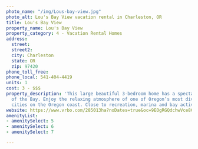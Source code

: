 ```yaml
---
photo_name: "/img/Lous-bay-view.jpg"
photo_alt: Lou's Bay View vacation rental in Charleston, OR
title: Lou's Bay View
property_name: Lou's Bay View
property_category: 4 - Vacation Rental Homes
address:
  street: 
  street2: 
  city: Charleston
  state: OR
  zip: 97420
phone_toll_free: 
phone_local: 541-404-4419
units: 1
cost: 3 - $$$
property_description: 'This large beautiful 3-bedroom home has a spectacular view
  of the Bay. Enjoy the relaxing atmosphere of one of Oregon’s most diverse and largest
  cities on the Oregon coast. Close to recreation, marina and bay activities. '
website: https://www.vrbo.com/285013ha?noDates=true&oc=9EOgRGQdchwVce8CHW9Dh&unitId=3068649&utm_campaign=earned%3Avrbo%3Asharecopylink%3AUSA&utm_content=285013ha&utm_medium=social&utm_source=direct
amenityList:
- amenitySelect: 5
- amenitySelect: 6
- amenitySelect: 7

---
```

